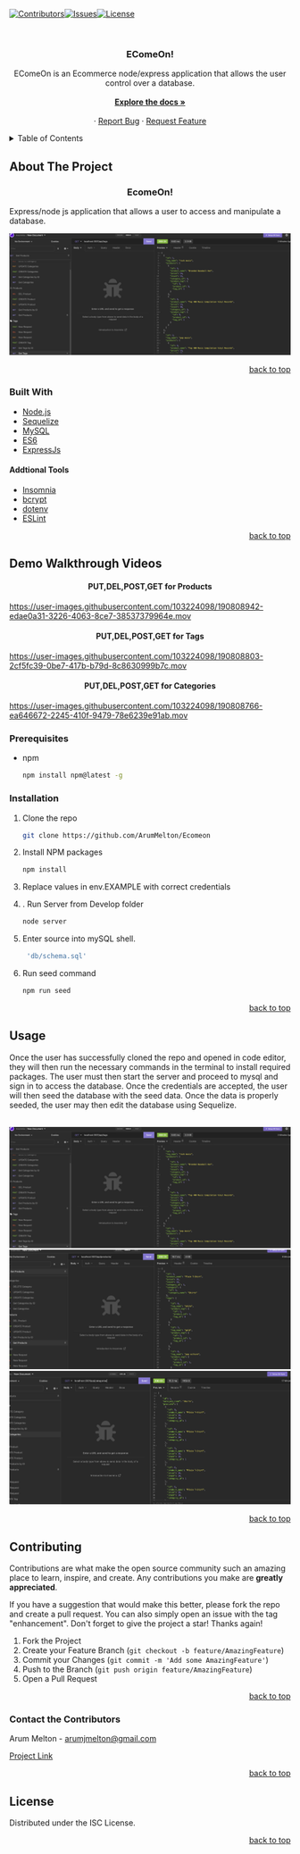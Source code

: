 <div id="top"></div>

[![Contributors][contributors-shield]][contributors-url][![Issues][issues-shield]][issues-url][![License][license-shield]](./LICENSE.txt)



<br />
<div align="center">
  <a href="https://github.com/ArumMelton/Ecomeon">
  </a>

<h3 align="center">EComeOn!</h3>

  <p align="center">
    EComeOn is an Ecommerce node/express application that allows the user control over a database.
    <br />
    <br />
    <a href="https://github.com/ArumMelton/Ecomeon"><strong>Explore the docs »</strong></a>
    <br />
    <br />
    ·
    <a href="https://github.com/ArumMelton/Ecomeon/issues?q=is%3Aissue+is%3Aopen+sort%3Aupdated-desc">Report Bug</a>
    ·
    <a href="https://github.com/ArumMelton/Ecomeon/issues?q=is%3Aissue+is%3Aopen+sort%3Aupdated-desc">Request Feature</a>
  </p>
</div>



<!-- TABLE OF CONTENTS -->
<details>
  <summary>Table of Contents</summary>
  <ol>
    <li>
      <a href="#about-the-project">About The Project</a>
      <ul>
        <li><a href="#built-with">Built With</a></li>
      </ul>
    </li>
    <li>
      <a href="#getting-started">Getting Started</a>
      <ul>
        <li><a href="#prerequisites">Prerequisites</a></li>
        <li><a href="#installation">Installation</a></li>
      </ul>
    </li>
    <li><a href="#usage">Usage</a></li>
    <li><a href="#contributing">Contributing</a></li>
    <li><a href="#contact-the-contributors">Contact</a></li>
    <li><a href="#license">License</a></li>
  </ol>
</details>


## About The Project
<h3 align="center">EcomeOn!</h3>



Express/node js application that allows a user to access and manipulate a database.
<br/>


![DemoScreen](/imgs/EcomeonDemo1.png)


<p align="right"><a href="#top">back to top</a></p>



### Built With

* [Node.js](https://nodejs.org/en/)
* [Sequelize](https://sequelize.org/)
* [MySQL](https://www.mysql.com/)
* [ES6](https://pixijs.com/)
* [ExpressJs](https://expressjs.com/)


#### Addtional Tools

* [Insomnia](https://eslint.org/)
* [bcrypt](https://eslint.org/)
* [dotenv](https://eslint.org/)
* [ESLint](https://eslint.org/)








<p align="right"><a href="#top">back to top</a></p>




## Demo Walkthrough Videos
<h4 align="center"> PUT,DEL,POST,GET for Products</h4>




https://user-images.githubusercontent.com/103224098/190808942-edae0a31-3226-4063-8ce7-38537379964e.mov



<h4 align="center"> PUT,DEL,POST,GET for Tags</h4>



https://user-images.githubusercontent.com/103224098/190808803-2cf5fc39-0be7-417b-b79d-8c8630999b7c.mov




<h4 align="center"> PUT,DEL,POST,GET for Categories</h4>




https://user-images.githubusercontent.com/103224098/190808766-ea646672-2245-410f-9479-78e6239e91ab.mov



### Prerequisites

* npm
  ```sh
  npm install npm@latest -g
  ```

### Installation

1. Clone the repo
   ```sh
   git clone https://github.com/ArumMelton/Ecomeon
   ```
2. Install NPM packages
   ```sh
   npm install
   ```
3. Replace values in env.EXAMPLE with correct credentials

4. . Run Server from Develop folder
   ```sh
   node server
   ```

4. Enter source into mySQL shell.
   ```js
    'db/schema.sql'
   ```
5. Run seed command
   ```sh
   npm run seed
   ```
<p align="right"><a href="#top">back to top</a></p>


## Usage


Once the user has successfully cloned the repo and opened in code editor, they will then run the necessary commands in the terminal to install required packages. The user must then start the server and proceed to mysql and sign in to access the database. Once the credentials are accepted, the user will then seed the database with the seed data. Once the data is properly seeded, the user may then edit the database using Sequelize.
<br/>
<br/>

![DemoScreen](/imgs/EcomeonDemo1.png)
![DemoScreen](/imgs/EcomeonDemo2.png)
![DemoScreen](/imgs/EcomeonDemo3.png)



<p align="right"><a href="#top">back to top</a></p>



## Contributing

Contributions are what make the open source community such an amazing place to learn, inspire, and create. Any contributions you make are **greatly appreciated**.

If you have a suggestion that would make this better, please fork the repo and create a pull request. You can also simply open an issue with the tag "enhancement".
Don't forget to give the project a star! Thanks again!

1. Fork the Project
2. Create your Feature Branch (`git checkout -b feature/AmazingFeature`)
3. Commit your Changes (`git commit -m 'Add some AmazingFeature'`)
4. Push to the Branch (`git push origin feature/AmazingFeature`)
5. Open a Pull Request

<p align="right"><a href="#top">back to top</a></p>

<!-- CONTACT -->
### Contact the Contributors

Arum Melton - arumjmelton@gmail.com


[Project Link](https://github.com/https://github.com/ArumMelton/Ecomeon)

<p align="right"><a href="#top">back to top</a></p>

<!-- LICENSE -->
## License

Distributed under the ISC License.

<p align="right"><a href="#top">back to top</a></p>


<!-- MARKDOWN LINKS & IMAGES -->
[contributors-shield]: https://img.shields.io/badge/EcomeOn%20Contributors-brightgreen
[contributors-url]: https://github.com/ArumMelton/Ecomeon/graphs/contributors
[issues-shield]: https://img.shields.io/badge/EcomeOn%20Issues-red
[issues-url]: https://github.com/ArumMelton/Ecomeon/issues
[license-shield]: https://img.shields.io/badge/license-ISC-green
